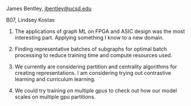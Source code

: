 James Bentley, jbentley@ucsd.edu

B07, Lindsey Kostas

1) The applications of graph ML on FPGA and ASIC design was the most interesting part. Applying something I know to a new domain.

2) Finding representative batches of subgraphs for optimal batch processing to reduce training time and compute resources used.

3) We currently are considering partition and centrality algorithms for creating representations. I am considering trying out contrastive learning and curriculum learning.

4) We could try training on multiple gpus to check out how our model scales on multiple gpu partitions.
